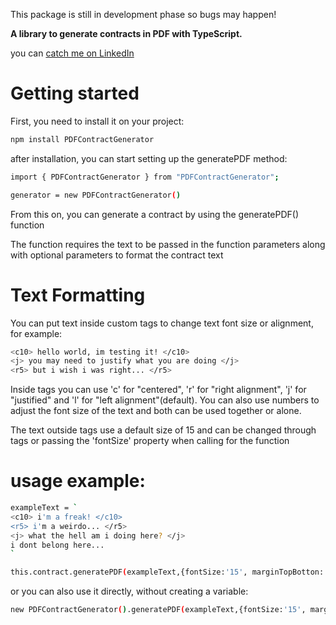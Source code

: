 This package is still in development phase so bugs may happen!

**A library to generate contracts in PDF with TypeScript.**

you can [catch me on LinkedIn](https://www.linkedin.com/in/ferlicio/)

# Getting started

First, you need to install it on your project:
```sh
npm install PDFContractGenerator
```

after installation, you can start setting up the generatePDF method:
```sh
import { PDFContractGenerator } from "PDFContractGenerator";

generator = new PDFContractGenerator()
```

From this on, you can generate a contract by using the generatePDF() function

The function requires the text to be passed in the function parameters along with optional parameters to format the contract text

# Text Formatting
You can put text inside custom tags to change text font size or alignment, for example:
```sh
<c10> hello world, im testing it! </c10>
<j> you may need to justify what you are doing </j>
<r5> but i wish i was right... </r5>
```

Inside tags you can use 'c' for "centered", 'r' for "right alignment", 'j' for "justified" and 'l' for "left alignment"(default). You can also use numbers to adjust the font size of the text and both can be used together or alone.

The text outside tags use a default size of 15 and can be changed through tags or passing the 'fontSize' property when calling for the function


# usage example:
```sh
exampleText = `
<c10> i'm a freak! </c10>
<r5> i'm a weirdo... </r5>
<j> what the hell am i doing here? </j>
i dont belong here...
`

this.contract.generatePDF(exampleText,{fontSize:'15', marginTopBotton:'3'})
```
or you can also use it directly, without creating a variable:
```sh
new PDFContractGenerator().generatePDF(exampleText,{fontSize:'15', marginTopBotton:'3'})
```
